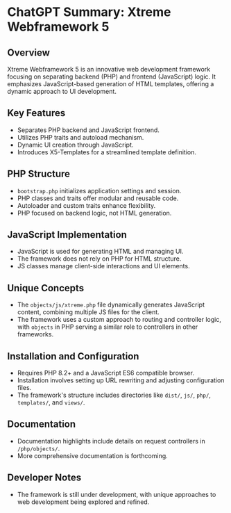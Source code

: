 # ChatGPT Summary: Xtreme Webframework 5

## Overview
Xtreme Webframework 5 is an innovative web development framework focusing on separating backend (PHP) and frontend (JavaScript) logic. It emphasizes JavaScript-based generation of HTML templates, offering a dynamic approach to UI development.

## Key Features
- Separates PHP backend and JavaScript frontend.
- Utilizes PHP traits and autoload mechanism.
- Dynamic UI creation through JavaScript.
- Introduces X5-Templates for a streamlined template definition.

## PHP Structure
- `bootstrap.php` initializes application settings and session.
- PHP classes and traits offer modular and reusable code.
- Autoloader and custom traits enhance flexibility.
- PHP focused on backend logic, not HTML generation.

## JavaScript Implementation
- JavaScript is used for generating HTML and managing UI.
- The framework does not rely on PHP for HTML structure.
- JS classes manage client-side interactions and UI elements.

## Unique Concepts
- The `objects/js/xtreme.php` file dynamically generates JavaScript content, combining multiple JS files for the client.
- The framework uses a custom approach to routing and controller logic, with `objects` in PHP serving a similar role to controllers in other frameworks.

## Installation and Configuration
- Requires PHP 8.2+ and a JavaScript ES6 compatible browser.
- Installation involves setting up URL rewriting and adjusting configuration files.
- The framework's structure includes directories like `dist/`, `js/`, `php/`, `templates/`, and `views/`.

## Documentation
- Documentation highlights include details on request controllers in `/php/objects/`.
- More comprehensive documentation is forthcoming.

## Developer Notes
- The framework is still under development, with unique approaches to web development being explored and refined.
